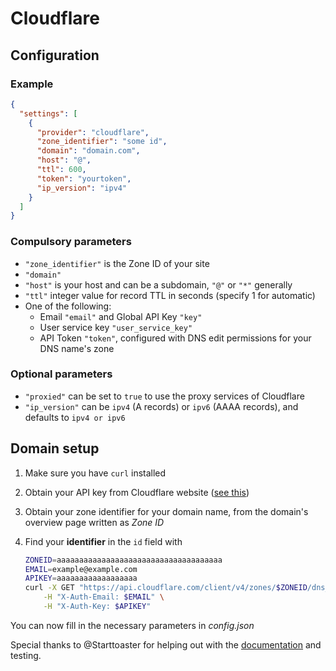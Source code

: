 # Cloudflare

## Configuration

### Example

```json
{
  "settings": [
    {
      "provider": "cloudflare",
      "zone_identifier": "some id",
      "domain": "domain.com",
      "host": "@",
      "ttl": 600,
      "token": "yourtoken",
      "ip_version": "ipv4"
    }
  ]
}
```

### Compulsory parameters

- `"zone_identifier"` is the Zone ID of your site
- `"domain"`
- `"host"` is your host and can be a subdomain, `"@"` or `"*"` generally
- `"ttl"` integer value for record TTL in seconds (specify 1 for automatic)
- One of the following:
    - Email `"email"` and Global API Key `"key"`
    - User service key `"user_service_key"`
    - API Token `"token"`, configured with DNS edit permissions for your DNS name's zone

### Optional parameters

- `"proxied"` can be set to `true` to use the proxy services of Cloudflare
- `"ip_version"` can be `ipv4` (A records) or `ipv6` (AAAA records), and defaults to `ipv4 or ipv6`

## Domain setup

1. Make sure you have `curl` installed
1. Obtain your API key from Cloudflare website ([see this](https://support.cloudflare.com/hc/en-us/articles/200167836-Where-do-I-find-my-Cloudflare-API-key-))
1. Obtain your zone identifier for your domain name, from the domain's overview page written as *Zone ID*
1. Find your **identifier** in the `id` field with

    ```sh
    ZONEID=aaaaaaaaaaaaaaaaaaaaaaaaaaaaaaaaaaaaa
    EMAIL=example@example.com
    APIKEY=aaaaaaaaaaaaaaaaaa
    curl -X GET "https://api.cloudflare.com/client/v4/zones/$ZONEID/dns_records" \
        -H "X-Auth-Email: $EMAIL" \
        -H "X-Auth-Key: $APIKEY"
    ```

You can now fill in the necessary parameters in *config.json*

Special thanks to @Starttoaster for helping out with the [documentation](https://gist.github.com/Starttoaster/07d568c2a99ad7631dd776688c988326) and testing.
